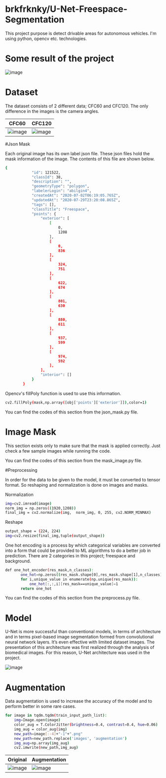 # brkfrknky/U-Net-Freespace-Segmentation
This project purpose is detect drivable areas for autonomous vehicles. I'm using python, opencv etc. technologies.

# Some result of the project

![image](https://user-images.githubusercontent.com/76915533/128061835-99ad8ed9-b356-4d05-b969-cc75d4d57415.png)


# Dataset

The dataset consists of 2 different data; CFC60 and CFC120. The only difference in the images is the camera angles.

| CFC60 | CFC120 |
| ------ | ------ |
| ![image](https://user-images.githubusercontent.com/76915533/129486236-2a8fee85-03fc-470b-98ac-acdd4e7ea2d6.png) | ![image](https://user-images.githubusercontent.com/76915533/129486241-bb11481f-4a4d-4eab-be08-2e32c28e0e48.png) |

#Json Mask

Each original image has its own label json file. These json files hold the mask information of the image. The contents of this file are shown below.

```sh
{
            "id": 121522,
            "classId": 38,
            "description": "",
            "geometryType": "polygon",
            "labelerLogin": "abilgin4",
            "createdAt": "2020-07-02T06:19:05.765Z",
            "updatedAt": "2020-07-29T23:20:08.865Z",
            "tags": [],
            "classTitle": "Freespace",
            "points": {
                "exterior": [
                    [
                        0,
                        1208
                    ],
                    [
                        0,
                        836
                    ],
                    [
                        324,
                        751
                    ],
                    [
                        622,
                        674
                    ],
                    [
                        801,
                        630
                    ],
                    [
                        880,
                        611
                    ],
                    [
                        937,
                        599
                    ],
                    [
                        974,
                        592
                    ],                       
                ],
                "interior": []
            }
        }
```

Opencv's fillPoly function is used to use this information.

```sh
cv2.fillPoly(mask,np.array([obj['points']['exterior']]),color=1)
```
You can find the codes of this section from the json_mask.py file.

# Image Mask

This section exists only to make sure that the mask is applied correctly. Just check a few sample images while running the code.

You can find the codes of this section from the mask_image.py file.

#Preprocessing

In order for the data to be given to the model, it must be converted to tensor format. So reshaping and normalization is done on images and masks.

Normalization
```sh
img=cv2.imread(image) 
norm_img = np.zeros((1920,1208))
final_img = cv2.normalize(img,  norm_img, 0, 255, cv2.NORM_MINMAX)
```
Reshape
```sh
output_shape = (224, 224)
img=cv2.resize(final_img,tuple(output_shape))
```

One hot encoding is a process by which categorical variables are converted into a form that could be provided to ML algorithms to do a better job in prediction. There are 2 categories in this project; freespace and background. 

```sh
def one_hot_encoder(res_mask,n_classes):       
       one_hot=np.zeros((res_mask.shape[0],res_mask.shape[1],n_classes),dtype=np.int)
       for i,unique_value in enumerate(np.unique(res_mask)):
           one_hot[:,:,i][res_mask==unique_value]=1
       return one_hot
 ```
 
 You can find the codes of this section from the preprocess.py file.
 
 
 # Model

U-Net is more successful than conventional models, in terms of architecture and in terms pixel-based image segmentation formed from convolutional neural network layers. It’s even effective with limited dataset images. The presentation of this architecture was first realized through the analysis of biomedical images. For this reason, U-Net architecture was used in the project.

![image](https://user-images.githubusercontent.com/76915533/129893959-bf9733c7-db7d-404d-9eea-16bd2a2362e3.jpg)


# Augmentation

Data augmentation is used to increase the accuracy of the model and to perform better in some rare cases.

```sh
for image in tqdm.tqdm(train_input_path_list):
    img=Image.open(image)
    color_aug = T.ColorJitter(brightness=0.4, contrast=0.4, hue=0.06)
    img_aug = color_aug(img)
    new_path=image[:-4]+"-1"+".png"
    new_path=new_path.replace('images', 'augmentation')
    img_aug=np.array(img_aug)
    cv2.imwrite(new_path,img_aug)
 ```
 
 | Original | Augmentation |
| ------ | ------ |
| ![image](https://user-images.githubusercontent.com/76915533/129894490-f754fdef-10c4-48b6-b834-3395a97d6325.png) | ![image](https://user-images.githubusercontent.com/76915533/129894509-fc05e168-75e9-4d80-9952-2cef637518c5.png) |
